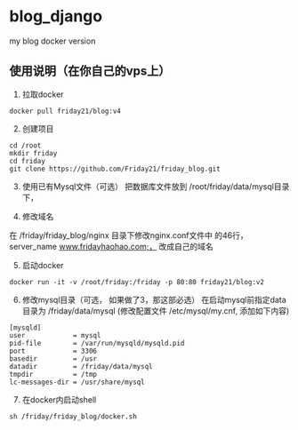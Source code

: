 # blog_django
my blog docker version

## 使用说明（在你自己的vps上）
1. 拉取docker

`docker pull friday21/blog:v4`

2. 创建项目  
```
cd /root
mkdir friday
cd friday
git clone https://github.com/Friday21/friday_blog.git
```

3. 使用已有Mysql文件（可选）
把数据库文件放到 /root/friday/data/mysql目录下， 

4. 修改域名  

在 /friday/friday_blog/nginx 目录下修改nginx.conf文件中
的46行， server_name  www.fridayhaohao.com;， 改成自己的域名

5. 启动docker

`docker run -it -v /root/friday:/friday -p 80:80 friday21/blog:v2`

6. 修改mysql目录（可选， 如果做了3，那这部必选）
在启动mysql前指定data目录为 /friday/data/mysql (修改配置文件 /etc/mysql/my.cnf, 添加如下内容)
```
[mysqld]
user            = mysql
pid-file        = /var/run/mysqld/mysqld.pid
port            = 3306
basedir         = /usr
datadir         = /friday/data/mysql
tmpdir          = /tmp
lc-messages-dir = /usr/share/mysql
```

7. 在docker内启动shell
```
sh /friday/friday_blog/docker.sh
```
